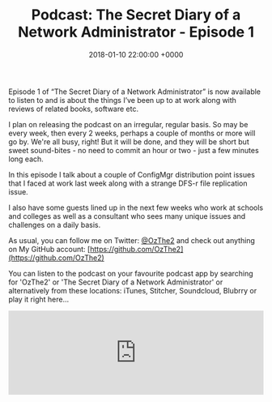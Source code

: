 ﻿---
layout: post
title:  "Podcast: The Secret Diary of a Network Administrator - Episode 1"
date:   2018-01-10 22:00:00 +0000
categories: Podcast
tags: [podcast, configmgr, powershell, dfs]
---
Episode 1 of “The Secret Diary of a Network Administrator” is now available to listen to and is about the things I’ve been up to at work along with reviews of related books, software etc.

I plan on releasing the podcast on an irregular, regular basis.  So may be every week, then every 2 weeks, perhaps a couple of months or more will go by.  We're all busy, right!  But it will be done, and they will be short but sweet sound-bites - no need to commit an hour or two - just a few minutes long each. 

In this episode I talk about a couple of ConfigMgr distribution point issues that I faced at work last week along with a strange DFS-r file replication issue.

I also have some guests lined up in the next few weeks who work at schools and colleges as well as a consultant who sees many unique issues and challenges on a daily basis.

As usual, you can follow me on Twitter: [@OzThe2](https://twitter.com/ozthe2) and check out anything on My GitHub account: [https://github.com/OzThe2](https://github.com/OzThe2)

You can listen to the podcast on your favourite podcast app by searching for 'OzThe2' or 'The Secret Diary of a Network Administrator' or alternatively from these locations: iTunes, Stitcher, Soundcloud, Blubrry or play it right here...

<iframe width="100%" height="166" scrolling="no" frameborder="no" allow="autoplay" src="https://w.soundcloud.com/player/?url=https%3A//api.soundcloud.com/tracks/378411674&color=%236e6e6e&auto_play=false&hide_related=false&show_comments=true&show_user=true&show_reposts=false&show_teaser=true"></iframe>
